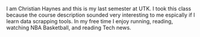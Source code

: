 I am Christian Haynes and this is my last semester at UTK. I took this class because the course description sounded very interesting to me espically if I learn data scrapping tools. 
In my free time I enjoy running, reading, watching NBA Basketball, and reading Tech news. 
